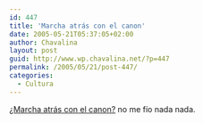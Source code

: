 ```yaml
---
id: 447
title: 'Marcha atrás con el canon'
date: 2005-05-21T05:37:05+02:00
author: Chavalina
layout: post
guid: http://www.wp.chavalina.net/?p=447
permalink: /2005/05/21/post-447/
categories:
  - Cultura
---
```

<a href="http://www.elotrolado.net/vernoticia.php?s=&#038;idnoticia=9010" target="_blank">&iquest;Marcha atrás con el canon?</a> no me f&iacute;o nada nada.